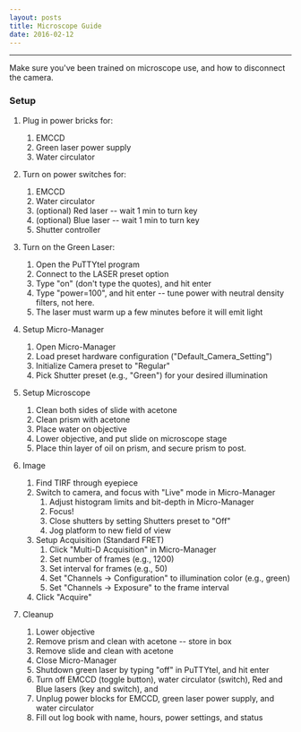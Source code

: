 ```yaml
---
layout: posts
title: Microscope Guide
date: 2016-02-12 
---
```


---
Make sure you've been trained on microscope use, and how to disconnect the camera.

### Setup

1. Plug in power bricks for:
	1. EMCCD
	2. Green laser power supply
	3. Water circulator


2. Turn on power switches for:
	1. EMCCD
	2. Water circulator
	3. (optional) Red laser -- wait 1 min to turn key
	4. (optional) Blue laser -- wait 1 min to turn key
	5. Shutter controller


3. Turn on the Green Laser: 
	1. Open the PuTTYtel program
	2. Connect to the LASER preset option
	3. Type "on" (don't type the quotes), and hit enter
	4. Type "power=100", and hit enter -- tune power with neutral density filters, not here.
	5. The laser must warm up a few minutes before it will emit light


4. Setup Micro-Manager
	1. Open Micro-Manager
	2. Load preset hardware configuration ("Default\_Camera\_Setting")
	3. Initialize Camera preset to "Regular"
	4. Pick Shutter preset (e.g., "Green") for your desired illumination
	
5. Setup Microscope
	1. Clean both sides of slide with acetone
	2. Clean prism with acetone
	3. Place water on objective
	4. Lower objective, and put slide on microscope stage
	5. Place thin layer of oil on prism, and secure prism to post.
	
6. Image
	1. Find TIRF through eyepiece
	2. Switch to camera, and focus with "Live" mode in Micro-Manager
		1. Adjust histogram limits and bit-depth in Micro-Manager
		2. Focus!
		3. Close shutters by setting Shutters preset to "Off"
		4. Jog platform to new field of view
	3. Setup Acquisition (Standard FRET)
		1. Click "Multi-D Acquisition" in Micro-Manager
		2. Set number of frames (e.g., 1200)
		3. Set interval for frames (e.g., 50)
		4. Set "Channels -> Configuration" to illumination color (e.g., green)
		5. Set "Channels -> Exposure" to the frame interval
	4. Click "Acquire"

7. Cleanup
	1. Lower objective
	2. Remove prism and clean with acetone -- store in box
	3. Remove slide and clean with acetone
	4. Close Micro-Manager
	5. Shutdown green laser by typing "off" in PuTTYtel, and hit enter
	6. Turn off EMCCD (toggle button), water circulator (switch), Red and Blue lasers (key and switch), and 
	7. Unplug power blocks for EMCCD, green laser power supply, and water circulator
	8. Fill out log book with name, hours, power settings, and status
